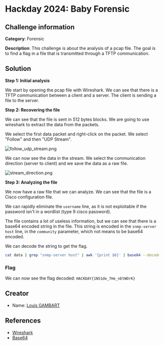 # Hackday 2024: Baby Forensic

## Challenge information

**Category**: Forensic

**Description**: This challenge is about the analysis of a pcap file. The goal is to find a flag in a file that is transmitted through a TFTP communication.

## Solution

**Step 1: Initial analysis**

We start by opening the pcap file with Wireshark.
We can see that there is a TFTP communication between a client and a server. The client is sending a file to the server.

**Step 2: Recovering the file**

We can see that the file is sent in 512 bytes blocks. We are going to use wireshark to extract the data from the packets.

We select the first data packet and right-click on the packet. We select "Follow" and then "UDP Stream".

![follow_udp_stream.png](follow_udp_stream.png)

We can now see the data in the stream. We select the communication direction (server to client) and we save the data as a raw file.

![stream_direction.png](stream_direction.png)

**Step 3: Analyzing the file**

We now have a raw file that we can analyze. We can see that the file is a Cisco configuration file.

We can rapidly eliminate the `username` line, as it is not exploitable if the password isn't in a wordlist (type 9 cisco password).

The file contains a lot of useless information, but we can see that there is a base64 encoded string in the file.
This string is encoded in the `snmp-server host` line, in the `community` parameter, which not means to be base64 encoded. 

We can decode the string to get the flag.

```bash
cat data | grep "snmp-server host" | awk '{print $6}' | base64 --decode
```

### Flag

We can now see the flag decoded: 
`HACKDAY{1N51de_7He_nEtWOrK}`

## Creator

* Name: [Louis GAMBART](https://linkedin.com/in/louis-gambart)

## References

* [Wireshark](https://www.wireshark.org/)
* [Base64](https://en.wikipedia.org/wiki/Base64)

